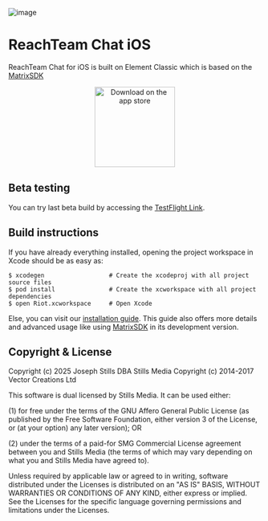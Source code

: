 ![image](https://stillsmediagroup.com/assets/reachteam-chat/CoverPhoto@2x.png)

# ReachTeam Chat iOS

ReachTeam Chat for iOS is built on Element Classic which is based on the [MatrixSDK](https://github.com/matrix-org/matrix-ios-sdk)

<p align="center">  
  <a href=https://itunes.apple.com/us/app/element/id1083446067?mt=8>
  <img alt="Download on the app store" src="https://www.apple.com/lae/itunes/link/images/link_badge_appstore_large_2x.png" width=160>
  </a>
</p>

## Beta testing 

You can try last beta build by accessing the [TestFlight Link](https://testflight.apple.com/join/lCeTuDKM).

## Build instructions

If you have already everything installed, opening the project workspace in Xcode should be as easy as:

```
$ xcodegen                  # Create the xcodeproj with all project source files
$ pod install               # Create the xcworkspace with all project dependencies
$ open Riot.xcworkspace     # Open Xcode
```

Else, you can visit our [installation guide](./INSTALL.md). This guide also offers more details and advanced usage like using [MatrixSDK](https://github.com/matrix-org/matrix-ios-sdk) in its development version.

## Copyright & License

Copyright (c) 2025 Joseph Stills DBA Stills Media 
Copyright (c) 2014-2017 Vector Creations Ltd  

This software is dual licensed by Stills Media. It can be used either:

(1) for free under the terms of the GNU Affero General Public License (as published by the Free Software Foundation, either version 3 of the License, or (at your option) any later version); OR

(2) under the terms of a paid-for SMG Commercial License agreement between you and Stills Media (the terms of which may vary depending on what you and Stills Media have agreed to).

Unless required by applicable law or agreed to in writing, software distributed under the Licenses is distributed on an "AS IS" BASIS, WITHOUT WARRANTIES OR CONDITIONS OF ANY KIND, either express or implied. See the Licenses for the specific language governing permissions and limitations under the Licenses.
